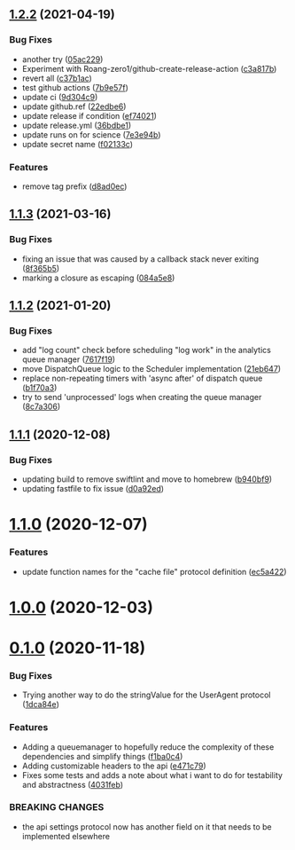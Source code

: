## [1.2.2](https://github.com/krogertechnology/kat-native-ios-banner-analytics-api/compare/1.2.1...1.2.2) (2021-04-19)


### Bug Fixes

* another try ([05ac229](https://github.com/krogertechnology/kat-native-ios-banner-analytics-api/commit/05ac229aef3b2c36277b27b4857c2ad1b50708e5))
* Experiment with Roang-zero1/github-create-release-action ([c3a817b](https://github.com/krogertechnology/kat-native-ios-banner-analytics-api/commit/c3a817b4b17b65d48ae4475888fe2d114b799319))
* revert all ([c37b1ac](https://github.com/krogertechnology/kat-native-ios-banner-analytics-api/commit/c37b1ac737b87c4edc297aa0e62b20f375a4f165))
* test github actions ([7b9e57f](https://github.com/krogertechnology/kat-native-ios-banner-analytics-api/commit/7b9e57fa5e7f31cd6442478088bd97168dbdd88a))
* update ci ([9d304c9](https://github.com/krogertechnology/kat-native-ios-banner-analytics-api/commit/9d304c99c675cac05373a502eec1f11c6416c6ed))
* update github.ref ([22edbe6](https://github.com/krogertechnology/kat-native-ios-banner-analytics-api/commit/22edbe65f68175e4c521d7d18c2cb1b12d364f15))
* update release if condition ([ef74021](https://github.com/krogertechnology/kat-native-ios-banner-analytics-api/commit/ef74021f3af0b25c2257985dcb943747d3e83a8b))
* update release.yml ([36bdbe1](https://github.com/krogertechnology/kat-native-ios-banner-analytics-api/commit/36bdbe1ff63458074353cfae5dd017373ff2b9bc))
* update runs on for science ([7e3e94b](https://github.com/krogertechnology/kat-native-ios-banner-analytics-api/commit/7e3e94ba60db16a4bb2788f731f8a005154421c9))
* update secret name ([f02133c](https://github.com/krogertechnology/kat-native-ios-banner-analytics-api/commit/f02133cb1f1f36705718e84e7efc258687f4edf5))


### Features

* remove tag prefix ([d8ad0ec](https://github.com/krogertechnology/kat-native-ios-banner-analytics-api/commit/d8ad0ecab3e1b1e47c3499b859ed5ef390e85532))



## [1.1.3](https://github.com/krogertechnology/kat-native-ios-banner-analytics-api/compare/1.1.2...1.1.3) (2021-03-16)


### Bug Fixes

* fixing an issue that was caused by a callback stack never exiting ([8f365b5](https://github.com/krogertechnology/kat-native-ios-banner-analytics-api/commit/8f365b57adf79ea629621c4ce7c1943274a63329))
* marking a closure as escaping ([084a5e8](https://github.com/krogertechnology/kat-native-ios-banner-analytics-api/commit/084a5e8a749818613547ba0c408f7837759bbf51))



## [1.1.2](https://github.com/krogertechnology/kat-native-ios-banner-analytics-api/compare/1.1.1...1.1.2) (2021-01-20)


### Bug Fixes

* add "log count" check  before scheduling "log work" in the analytics queue manager ([7617f19](https://github.com/krogertechnology/kat-native-ios-banner-analytics-api/commit/7617f199c3910a627fa6910042655d034e741499))
* move DispatchQueue logic to the Scheduler implementation ([21eb647](https://github.com/krogertechnology/kat-native-ios-banner-analytics-api/commit/21eb6472f0f86355603774f65095bb515dbf27f1))
* replace non-repeating timers with 'async after' of dispatch queue ([b1f70a3](https://github.com/krogertechnology/kat-native-ios-banner-analytics-api/commit/b1f70a3dd967689147a19489d3f535b8604f390a))
* try to send 'unprocessed' logs when creating the queue manager ([8c7a306](https://github.com/krogertechnology/kat-native-ios-banner-analytics-api/commit/8c7a306a26b07292cfe09125c00fe5f1c805d339))



## [1.1.1](https://github.com/krogertechnology/kat-native-ios-banner-analytics-api/compare/1.1.0...1.1.1) (2020-12-08)


### Bug Fixes

* updating build to remove swiftlint and move to homebrew ([b940bf9](https://github.com/krogertechnology/kat-native-ios-banner-analytics-api/commit/b940bf92fb1326519fc5ef012e8b5ab6959430da))
* updating fastfile to fix issue ([d0a92ed](https://github.com/krogertechnology/kat-native-ios-banner-analytics-api/commit/d0a92edddda95e05cab0e18d0273f598eb5ffa98))



# [1.1.0](https://github.com/krogertechnology/kat-native-ios-banner-analytics-api/compare/1.0.0...1.1.0) (2020-12-07)


### Features

* update function names for the "cache file" protocol definition ([ec5a422](https://github.com/krogertechnology/kat-native-ios-banner-analytics-api/commit/ec5a422d6c7a812fa744053386fa00ab2b2e7dbd))



# [1.0.0](https://github.com/krogertechnology/kat-native-ios-banner-analytics-api/compare/0.1.0...1.0.0) (2020-12-03)



# [0.1.0](https://github.com/krogertechnology/kat-native-ios-banner-analytics-api/compare/f1ba0c45de28a9cbf83fe9fd73be1be78c174426...0.1.0) (2020-11-18)


### Bug Fixes

* Trying another way to do the stringValue for the UserAgent protocol ([1dca84e](https://github.com/krogertechnology/kat-native-ios-banner-analytics-api/commit/1dca84e8feb202d69b483d1da234f43c015ecf9e))


### Features

* Adding a queuemanager to hopefully reduce the complexity of these dependencies and simplify things ([f1ba0c4](https://github.com/krogertechnology/kat-native-ios-banner-analytics-api/commit/f1ba0c45de28a9cbf83fe9fd73be1be78c174426))
* Adding customizable headers to the api ([e471c79](https://github.com/krogertechnology/kat-native-ios-banner-analytics-api/commit/e471c7991f5f11f5ee02e24be18e45cf8f05ec8d))
* Fixes some tests and adds a note about what i want to do for testability and abstractness ([4031feb](https://github.com/krogertechnology/kat-native-ios-banner-analytics-api/commit/4031feb76378a18dc210b951d26d99832759b3aa))


### BREAKING CHANGES

* the api settings protocol now has another field on it that needs to be implemented elsewhere



